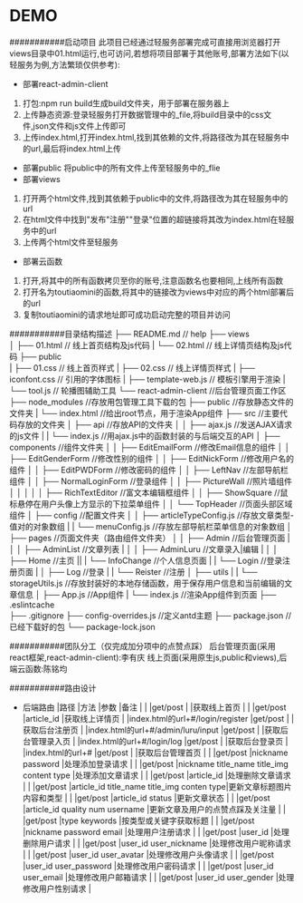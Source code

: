 DEMO
===========================

###########启动项目
此项目已经通过轻服务部署完成可直接用浏览器打开views目录中01.html运行,也可访问[](https://qc8o4l.fn.thelarkcloud.com/toutiaominni),若想将项目部署于其他账号,部署方法如下(以轻服务为例,方法繁琐仅供参考):
- 部署react-admin-client
1. 打包:npm run build生成build文件夹，用于部署在服务器上
2. 上传静态资源:登录轻服务打开数据管理中的_file,将build目录中的css文件,json文件和js文件上传即可
3. 上传index.html,打开index.html,找到其依赖的文件,将路径改为其在轻服务中的url,最后将index.html上传
- 部署public
将public中的所有文件上传至轻服务中的_flie
- 部署views
1. 打开两个html文件,找到其依赖于public中的文件,将路径改为其在轻服务中的url
2. 在html文件中找到"发布"注册""登录"位置的超链接将其改为index.html在轻服务中的url
3. 上传两个html文件至轻服务
- 部署云函数
1. 打开[](https://qingfuwu.cn/share/qc8o4lo5k4tuzzxx6v),将其中的所有函数拷贝至你的账号,注意函数名也要相同,上线所有函数
2. 打开名为toutiaomini的函数,将其中的链接改为views中对应的两个html部署后的url
3. 复制toutiaomini的请求地址即可成功启动完整的项目并访问

###########目录结构描述
├── README.md                   // help
├── views                       
│   	├── 01.html					// 线上首页结构及js代码
|   	└── 02.html					// 线上详情页结构及js代码
├── public  
|   	├── 01.css					// 线上首页样式
|  	├── 02.css					// 线上详情页样式
|   	├── iconfont.css			// 引用的字体图标
|   	├── template-web.js			// 模板引擎用于渲染
|   	└── tool.js					// 轮播图辅助工具
└── react-admin-client			//后台管理页面工作区
	├── node_modules			//存放用包管理工具下载的包
	├── public					//存放静态文件的文件夹
	|   └── index.html			//给出root节点，用于渲染App组件
	├── src						//主要代码存放的文件夹
	│   ├── api					//存放API的文件夹
	│   │   ├── ajax.js			//发送AJAX请求的js文件
	|   |   └── index.js		//用ajax.js中的函数封装的与后端交互的API
	│   ├── components			//组件文件夹
	│   │   ├── EditEmailForm	//修改Email信息的组件
	│   │   ├── EditGenderForm	//修改性别的组件
	│   │   ├── EditNickForm	//修改用户名的组件
	│   │   ├── EditPWDForm		//修改密码的组件
	│   │   ├── LeftNav			//左部导航栏组件
	│   │   ├── NormalLoginForm	//登录组件
	│   │   ├── PictureWall		//照片墙组件
	│   │   │ 
	│   │	├── RichTextEditor	//富文本编辑框组件
	│   │   ├── ShowSquare		//鼠标悬停在用户头像上方显示的下拉菜单组件
	│   │   └── TopHeader		//页面头部区域组件
	│   ├── config				//配置文件夹
	│   │   ├── articleTypeConfig.js	//存放文章类型-值对的对象数组
	|   |   └── menuConfig.js			//存放左部导航栏菜单信息的对象数组
	│   ├── pages				//页面文件夹（路由组件文件夹）
	│   │   ├── Admin			//后台管理页面
	|   │   │   ├── AdminList	//文章列表
	|   │   │   ├── AdminLuru	//文章录入|编辑
	|   │   │   ├── Home		//主页
	||	|   └── InfoChange	//个人信息页面
	|	|   └── Login			//登录注册页面
	|	│       ├── Log			//登录
	|	|		└── Reister		//注册
	│   ├── utils
	|	|   └── storageUtils.js	//存放封装好的本地存储函数，用于保存用户信息和当前编辑的文章信息
	│   ├── App.js				//App组件
	|   └── index.js			//渲染App组件到页面
	├── .eslintcache	
	├── .gitignore
	├── config-overrides.js		//定义antd主题
	├── package.json			//已经下载好的包
	└── package-lock.json

###########团队分工（仅完成加分项中的点赞点踩）
后台管理页面(采用react框架,react-admin-client):李有庆
线上页面(采用原生js,public和views),后端云函数[](https://qingfuwu.cn/share/qc8o4lo5k4tuzzxx6v):陈铭均

###########路由设计
- 后端路由
|路径																|方法		|参数										|备注							|
|[](https://qc8o4l.fn.thelarkcloud.com/toutiaominni)				|get/post 	|											|获取线上首页						|
|[](https://qc8o4l.fn.thelarkcloud.com/toutiaominni)				|get/post 	|article_id									|获取线上详情页					|
|index.html的url+#/login/register									|get/post 	|											|获取后台注册页					|
|index.html的url+#/admin/luru/input									|get/post 	|										   	|获取后台管理录入页				|
|index.html的url+#/login/log										|get/post 	|										   	|获取后台登录页					|
|index.html的url+#													|get/post 	|										   	|获取后台管理首页					|
|[](https://qc8o4l.fn.thelarkcloud.com/login)						|get/post 	|nickname password							|处理添加登录请求					|
|[](https://qc8o4l.fn.thelarkcloud.com/add_article)					|get/post 	|nickname title_name title_img content type	|处理添加文章请求					|
|[](https://qc8o4l.fn.thelarkcloud.com/delete_article)				|get/post 	|article_id									|处理删除文章请求					|
|[](https://qc8o4l.fn.thelarkcloud.com/update_article)				|get/post 	|article_id title_name title_img conten type|更新文章标题图片内容和类型		|
|[](https://qc8o4l.fn.thelarkcloud.com/update_article_status)		|get/post 	|article_id	status							|更新文章状态						|
|[](https://qc8o4l.fn.thelarkcloud.com/update_article_goodandbad)	|get/post 	|article_id	quality num username			|更新文章及用户的点赞点踩及关注量	|
|[](https://qc8o4l.fn.thelarkcloud.com/get_all_title)				|get/post 	|type keywords								|按类型或关键字获取标题			|
|[](https://qc8o4l.fn.thelarkcloud.com/register)					|get/post 	|nickname password email					|处理用户注册请求					|
|[](https://qc8o4l.fn.thelarkcloud.com/delete_user)					|get/post 	|user_id									|处理删除用户请求				  	|
|[](https://qc8o4l.fn.thelarkcloud.com/update_user_nickname)		|get/post 	|user_id user_nickname						|处理修改用户昵称请求				|
|[](https://qc8o4l.fn.thelarkcloud.com/update_user_avatar)			|get/post 	|user_id user_avatar						|处理修改用户头像请求				|
|[](https://qc8o4l.fn.thelarkcloud.com/update_user_password)		|get/post 	|user_id user_password						|处理修改用户密码请求				|
|[](https://qc8o4l.fn.thelarkcloud.com/update_user_email)			|get/post 	|user_id user_email							|处理修改用户邮箱请求				|
|[](https://qc8o4l.fn.thelarkcloud.com/update_user_gender)			|get/post 	|user_id user_gender						|处理修改用户性别请求	  			|
